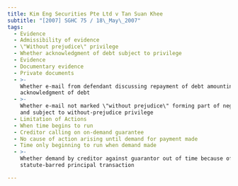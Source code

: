 ```yaml
---
title: Kim Eng Securities Pte Ltd v Tan Suan Khee
subtitle: "[2007] SGHC 75 / 18\_May\_2007"
tags:
  - Evidence
  - Admissibility of evidence
  - \"Without prejudice\" privilege
  - Whether acknowledgment of debt subject to privilege
  - Evidence
  - Documentary evidence
  - Private documents
  - >-
    Whether e-mail from defendant discussing repayment of debt amounting to
    acknowledgment of debt
  - >-
    Whether e-mail not marked \"without prejudice\" forming part of negotiations
    and subject to without-prejudice privilege
  - Limitation of Actions
  - When time begins to run
  - Creditor calling on on-demand guarantee
  - No cause of action arising until demand for payment made
  - Time only beginning to run when demand made
  - >-
    Whether demand by creditor against guarantor out of time because of
    statute-barred principal transaction

---
```


